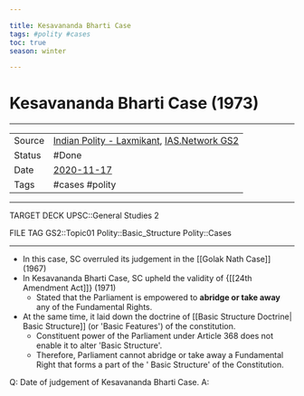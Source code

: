 ```yaml
---

title: Kesavananda Bharti Case
tags: #polity #cases
toc: true
season: winter

---
```


# Kesavananda Bharti Case (1973)

***

|        |                                                                                                          |
| ------ | -------------------------------------------------------------------------------------------------------- |
| Source | [Indian Polity - Laxmikant](Indian%20Polity%20-%20Laxmikant.md), [IAS.Network GS2](IAS.Network%20GS2.md) |
| Status | #Done                                                                                                    |
| Date   | [2020-11-17](2020-11-17.md)                                                                              |
| Tags   | #cases #polity                                                                                           |

***

TARGET DECK
UPSC::General Studies 2

FILE TAG
GS2::Topic01 Polity::Basic_Structure Polity::Cases

***

*   In this case, SC overruled its judgement in the [[Golak Nath Case]] (1967)
*   In Kesavananda Bharti Case, SC upheld the validity of {[[24th Amendment Act]]} (1971)
    *   Stated that the Parliament is empowered to **abridge or take away** any of the Fundamental Rights.
*   At the same time, it laid down the doctrine of [[Basic Structure Doctrine| Basic Structure]] (or 'Basic Features') of the constitution.
    *   Constituent power of the Parliament under Article 368 does not enable it to alter 'Basic Structure'.
    *   Therefore, Parliament cannot abridge or take away a Fundamental Right that forms a part of the ' Basic Structure' of the Constitution.

Q: Date of judgement of Kesavananda Bharti Case.
A: 
